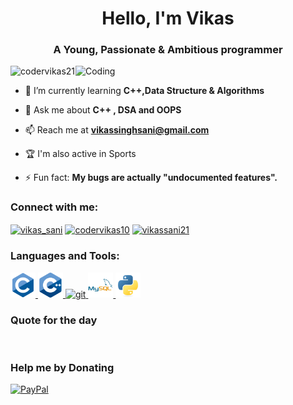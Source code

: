 <h1 align="center">Hello, I'm Vikas</h1>
<h3 align="center">A Young, Passionate & Ambitious programmer</h3>
<img align="right" alt="Coding" width="400" src="https://camo.githubusercontent.com/5ddf73ad3a205111cf8c686f687fc216c2946a75005718c8da5b837ad9de78c9/68747470733a2f2f7468756d62732e6766796361742e636f6d2f4576696c4e657874446576696c666973682d736d616c6c2e676966">

<p align="left"> <img src="https://komarev.com/ghpvc/?username=codervikas21&label=Profile%20views&color=0e75b6&style=flat" alt="codervikas21" /> </p>

- 🌱 I’m currently learning **C++,Data Structure & Algorithms**

- 💬 Ask me about **C++ , DSA and OOPS**

- 📫 Reach me at **vikassinghsani@gmail.com**

- 🏆 I'm also active in Sports

- ⚡ Fun fact: **My bugs are actually "undocumented features".**

<h3 align="left">Connect with me:</h3>
<p align="left">
<a href="https://www.hackerrank.com/vikas_sani" target="blank"><img align="center" src="https://raw.githubusercontent.com/rahuldkjain/github-profile-readme-generator/master/src/images/icons/Social/hackerrank.svg" alt="vikas_sani" height="30" width="40" /></a>
<a href="https://www.leetcode.com/codervikas10" target="blank"><img align="center" src="https://raw.githubusercontent.com/rahuldkjain/github-profile-readme-generator/master/src/images/icons/Social/leet-code.svg" alt="codervikas10" height="30" width="40" /></a>
<a href="https://auth.geeksforgeeks.org/user/vikassani21" target="blank"><img align="center" src="https://raw.githubusercontent.com/rahuldkjain/github-profile-readme-generator/master/src/images/icons/Social/geeks-for-geeks.svg" alt="vikassani21" height="30" width="40" /></a>
</p>

<h3 align="left">Languages and Tools:</h3>
<p align="left"> <a href="https://www.cprogramming.com/" target="_blank" rel="noreferrer"> <img src="https://raw.githubusercontent.com/devicons/devicon/master/icons/c/c-original.svg" alt="c" width="40" height="40"/> </a> <a href="https://www.w3schools.com/cpp/" target="_blank" rel="noreferrer"> <img src="https://raw.githubusercontent.com/devicons/devicon/master/icons/cplusplus/cplusplus-original.svg" alt="cplusplus" width="40" height="40"/> </a> <a href="https://git-scm.com/" target="_blank" rel="noreferrer"> <img src="https://www.vectorlogo.zone/logos/git-scm/git-scm-icon.svg" alt="git" width="40" height="40"/> </a> <a href="https://www.mysql.com/" target="_blank" rel="noreferrer"> <img src="https://raw.githubusercontent.com/devicons/devicon/master/icons/mysql/mysql-original-wordmark.svg" alt="mysql" width="40" height="40"/> </a> <a href="https://www.python.org" target="_blank" rel="noreferrer"> <img src="https://raw.githubusercontent.com/devicons/devicon/master/icons/python/python-original.svg" alt="python" width="40" height="40"/> </a> </p>

<h3 align="left">Quote for the day</h3>
<p><img src="https://quotes-github-readme.vercel.app/api?type=horizontal&amp;theme=radical" alt=""></p>
<h3 align="left">Help me by Donating</h3>
<a href="https://paypal.me/mevikas21"><img src="https://img.shields.io/badge/PayPal-00457C?style=for-the-badge&amp;logo=paypal&amp;logoColor=white" alt="PayPal"></a>
